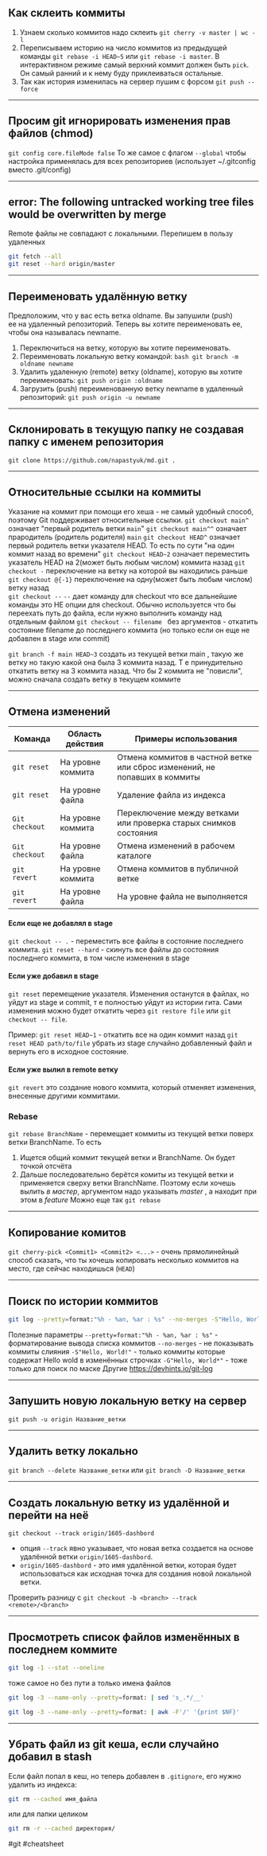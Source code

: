 ## Как склеить коммиты

1. Узнаем сколько коммитов надо склеить 
`git cherry -v master | wc -l`
1. Переписываем историю на число коммитов из предыдущей команды
`git rebase -i HEAD~5` или `git rebase -i master`. В интерактивном режиме самый верхний коммит должен быть `pick`.  Он самый ранний и к нему буду приклеиваться остальные.
1. Так как история изменилась на сервер пушим с форсом 
`git push --force`

---

## Просим git игнорировать изменения прав файлов (chmod)
`git config core.fileMode false`
То же самое с флагом `--global` чтобы настройка применялась для всех репозиториев (использует ~/.gitconfig вместо .git/config)

---

## error: The following untracked working tree files would be overwritten by merge
Remote файлы не совпадают с локальными. Перепишем в пользу удаленных
```bash
git fetch --all
git reset --hard origin/master
```

---

## Переименовать удалённую ветку
Предположим, что у вас есть ветка oldname. Вы запушили (push) ее на удаленный репозиторий. Теперь вы хотите переименовать ее, чтобы она называлась newname.
1. Переключиться на ветку, которую вы хотите переименовать.
1. Переименовать локальную ветку командой: 
`bash git branch -m oldname newname`
1.  Удалить удаленную (remote) ветку (oldname), которую вы хотите переименовать:
`git push origin :oldname`
1. Загрузить (push) переименованную ветку newname в удаленный репозиторий:
`git push origin -u newname`

---

## Склонировать в текущую папку не создавая папку с именем репозитория
`git clone https://github.com/napastyuk/md.git .`

---

## Относительные ссылки на коммиты
Указание на коммит при помощи его хеша - не самый удобный способ, поэтому Git поддерживает относительные ссылки. 
`git checkout main^`  	означает "первый родитель ветки `main`"
`git checkout main^^` 	означает прародитель (родитель родителя) `main`
`git checkout HEAD^` 	означает первый родитель ветки указателя HEAD. То есть по сути "на один коммит назад во времени"
`git checkout HEAD~2` 	означает переместить указатель HEAD на 2(может быть любым числом) коммита назад
`git checkout -` переключение на ветку на которой вы находились раньше
`git checkout @{-1}` переключение на одну(может быть любым числом) ветку назад  
`git checkout --`  `--` дает команду для checkout что все дальнейшие команды это НЕ опции для checkout. Обычно используется что бы переехать путь до файла, если нужно выполнить команду над отдельным файлом
`git checkout -- filename ` без аргументов - откатить состояние filename до последнего коммита (но только если он еще не добавлен в stage или commit)

`git branch -f main HEAD~3`  создать из текущей ветки main , такую же ветку но такую какой она была 3 коммита назад. Т е принудительно откатить ветку на 3 коммита назад.  Что бы 2 коммита не "повисли", можно сначала создать ветку в текущем коммите

---

## Отмена изменений

| Команда        | Область действия  | Примеры использования                                                      |
| -------------- | ----------------- | -------------------------------------------------------------------------- |
| `git reset`    | На уровне коммита | Отмена коммитов в частной ветке или сброс изменений, не попавших в коммиты |
| `git reset`    | На уровне файла   | Удаление файла из индекса                                                  |
| `Git checkout` | На уровне коммита | Переключение между ветками или проверка старых снимков состояния           |
| `Git checkout` | На уровне файла   | Отмена изменений в рабочем каталоге                                        |
| `git revert`   | На уровне коммита | Отмена коммитов в публичной ветке                                          |
| `git revert`   | На уровне файла   | На уровне файла не выполняется                                                                      |


#### Если еще не добавлял в stage
`git checkout -- .` - переместить все файлы в состояние последнего коммита. 
`git reset --hard` -  скинуть все файлы до состояния последнего коммита, в том числе изменения в stage 

#### Если уже добавил в stage
`git reset` перемещение указателя. Изменения останутся в файлах, но уйдут из stage и commit, т е полностью уйдут из истории гита. Сами изменения можно будет откатить через `git restore file` или `git checkout -- file`.

Пример:
`git reset HEAD~1` - откатить все на один коммит назад
`git reset HEAD path/to/file` убрать из stage случайно добавленный файл и вернуть его в исходное состояние.

#### Если уже вылил в remote ветку
`git revert` это создание нового коммита, который отменяет изменения, внесенные другими коммитами.


### Rebase
`git rebase BranchName` - перемещает коммиты из текущей ветки поверх ветки BranchName. То есть
1. Ищется общий коммит текущей ветки и BranchName. Он будет точкой отсчёта
2. Дальше последовательно берётся комиты из текущей ветки и применяется сверху ветки BranchName.  Поэтому если хочешь вылить *в мастер*,  аргументом надо указывать *master* , а находит при этом в *feature* 
Можно еще так `git rebase `

---

## Копирование комитов
`git cherry-pick <Commit1> <Commit2> <...>` - очень прямолинейный способ сказать, что ты хочешь копировать несколько коммитов на место, где сейчас находишься (`HEAD`)

---

## Поиск по истории коммитов
```bash
git log --pretty=format:"%h - %an, %ar : %s" --no-merges -S"Hello, World!"
```
Полезные параметры
`--pretty=format:"%h - %an, %ar : %s"` - форматирование вывода списка коммитов
`--no-merges` - не показывать коммиты слияния
`-S"Hello, World!"` - только коммиты которые содержат Hello wold в изменённых строчках
`-G"Hello, World*"` - тоже только для поиск по маске
Другие https://devhints.io/git-log

---

## Запушить новую локальную ветку на сервер
`git push -u origin Название_ветки`

---

## Удалить ветку локально
`git branch --delete Название_ветки`
или
`git branch -D Название_ветки`

---

## Создать локальную ветку из удалённой и перейти на неё
`git checkout --track origin/1605-dashbord`
- oпция `--track` явно указывает, что новая ветка создается на основе удалённой ветки `origin/1605-dashbord`. 
- `origin/1605-dashbord` - это имя удалённой ветки, которая будет использоваться как исходная точка для создания новой локальной ветки.

Проверить разницу с `git checkout -b <branch> --track <remote>/<branch>`

---
## Просмотреть список файлов изменённых в последнем коммите
```bash
git log -1 --stat --oneline
```

тоже самое но без пути а только имена файлов
```bash
git log -3 --name-only --pretty=format: | sed 's_.*/__'
```

```bash
git log -3 --name-only --pretty=format: | awk -F'/' '{print $NF}'
```

---
## Убрать файл из git кеша, если случайно добавил в stash
Если файл попал в кеш, но теперь добавлен в `.gitignore`, его нужно удалить из индекса:
```bash
git rm --cached имя_файла
```

или для папки целиком
```bash
git rm -r --cached директория/
```


#git #cheatsheet 

